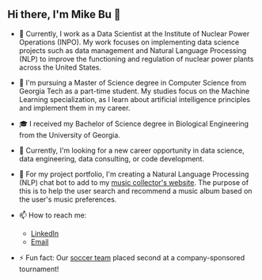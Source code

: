 ## Hi there, I'm Mike Bu 👋

- 💼 Currently, I work as a Data Scientist at the Institute of Nuclear Power Operations (INPO). My work focuses on implementing data science projects such as data management and Natural Language Processing (NLP) to improve the functioning and regulation of nuclear power plants across the United States.

- 📖 I'm pursuing a Master of Science degree in Computer Science from Georgia Tech as a part-time student. My studies focus on the Machine Learning specialization, as I learn about artificial intelligence principles and implement them in my career.

- 🎓 I received my Bachelor of Science degree in Biological Engineering from the University of Georgia.

- 🔭 Currently, I'm looking for a new career opportunity in data science, data engineering, data consulting, or code development.

- 🌱 For my project portfolio, I'm creating a Natural Language Processing (NLP) chat bot to add to my [music collector's website](https://www.github.com/mikezbu/album_global). The purpose of this is to help the user search and recommend a music album based on the user's music preferences.

- 📫 How to reach me:
  - [LinkedIn](https://www.linkedin.com/in/mikezbu)
  - [Email](mailto:mikezbu97@gmail.com)

- ⚡ Fun fact: Our [soccer team](https://drive.google.com/file/d/1sgKQs0Rr3e6h7Q_OXk0ienl8NoA-s1t4/view?usp=sharing) placed second at a company-sponsored tournament!
<!--
**mikezbu/mikezbu** is a ✨ _special_ ✨ repository because its `README.md` (this file) appears on your GitHub profile.

Here are some ideas to get you started:


- 🌱 I’m currently learning ...
- 👯 I’m looking to collaborate on 
- 🤔 I’m looking for help with ...
- 💬 Ask me about ...
- 📫 How to reach me: ...
- 😄 Pronouns: ...
- ⚡ Fun fact: ...
-->
